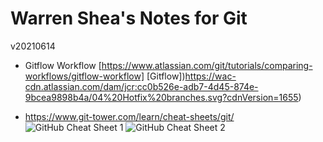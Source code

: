 # Warren Shea's Notes for Git
v20210614

* Gitflow Workflow [https://www.atlassian.com/git/tutorials/comparing-workflows/gitflow-workflow]
[Gitflow])https://wac-cdn.atlassian.com/dam/jcr:cc0b526e-adb7-4d45-874e-9bcea9898b4a/04%20Hotfix%20branches.svg?cdnVersion=1655)

* https://www.git-tower.com/learn/cheat-sheets/git/
![GitHub Cheat Sheet 1](https://www.git-tower.com/learn/cheat-sheets/git/git-cheat-sheet-large01.png)
![GitHub Cheat Sheet 2](https://www.git-tower.com/learn/cheat-sheets/git/git-cheat-sheet-large02.png)
